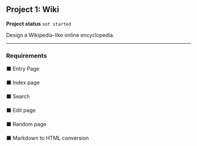 <h2>Project 1: Wiki</h2>

<b>Project status</b> <code>not started</code>

Design a Wikipedia-like online encyclopedia.

---
<b><h3>Requirements</h3></b>

:black_large_square: Entry Page

:black_large_square: Index page

:black_large_square: Search

:black_large_square: Edit page

:black_large_square: Random page

:black_large_square: Markdown to HTML conversion
